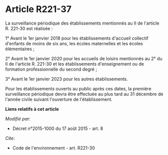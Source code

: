 # Article R221-37

La surveillance périodique des établissements mentionnés au II de l'article R. 221-30 est réalisée : 

1° Avant le 1er janvier 2018 pour les établissements d'accueil collectif d'enfants de moins de six ans, les écoles
maternelles et les écoles élémentaires ; 

2° Avant le 1er janvier 2020 pour les accueils de loisirs mentionnés au 2° du II de l'article R. 221-30 et les établissements
d'enseignement ou de formation professionnelle du second degré ; 

3° Avant le 1er janvier 2023 pour les autres établissements.

Pour les établissements ouverts au public après ces dates, la première surveillance périodique devra être effectuée au plus
tard au 31 décembre de l'année civile suivant l'ouverture de l'établissement.

**Liens relatifs à cet article**

_Modifié par_:

  - Décret n°2015-1000 du 17 août 2015 - art. 8

_Cite_:

  - Code de l'environnement - art. R221-30
